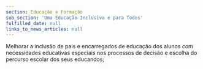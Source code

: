 ```yaml
---
section: Educação e Formação
sub_section: 'Uma Educação Inclusiva e para Todos'
fulfilled_date: null
links_to_news_articles: null
---
```


Melhorar a inclusão de pais e encarregados de educação dos alunos com necessidades educativas especiais nos processos de decisão e escolha do percurso escolar dos seus educandos;
